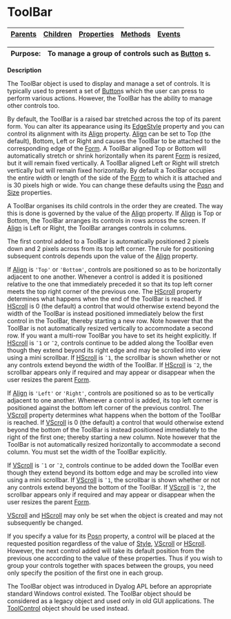 




<h1 class="heading"><span class="name">ToolBar</span></h1>

| [Parents](../ParentLists/ToolBar.htm) | [Children](../ChildLists/ToolBar.htm) | [Properties](../PropLists/ToolBar.htm) | [Methods](../MethodLists/ToolBar.htm) | [Events](../EventLists/ToolBar.htm) |
| --- | --- | --- | --- | ---  |


| Purpose: | To manage a group of controls such as [Button](Button.htm) s. |
| --- | ---  |


**Description**


The ToolBar object is used to display and manage a set of controls. It is
typically used to present a set of [Button](Button.htm)s
which the user can press to perform various actions. However, the ToolBar has
the ability to manage other controls too.



By default, the ToolBar is a raised bar stretched across the top of its
parent form. You can alter its appearance using its [EdgeStyle](./edgestyle.md) property and you can control its alignment with its [Align](./align.md) property. [Align](./align.md) can be set to Top (the
default), Bottom, Left or Right and causes the ToolBar to be attached to the
corresponding edge of the [Form](Form.htm). A ToolBar
aligned Top or Bottom will automatically stretch or shrink horizontally when its
parent [Form](Form.htm) is resized, but it will remain fixed
vertically. A ToolBar aligned Left or Right will stretch vertically but will
remain fixed horizontally. By default a ToolBar occupies the entire width or
length of the side of the [Form](Form.htm) to which it is
attached and is 30 pixels high or wide. You can change these defaults using the [Posn](./posn.md) and [Size](./size.md) properties.


A ToolBar organises its child controls in the order they are created. The way
this is done is governed by the value of the [Align](./align.md) property. If [Align](./align.md) is Top or Bottom, the
ToolBar arranges its controls in rows across the screen. If [Align](./align.md) is Left or Right, the ToolBar arranges controls in columns.


The first control added to a ToolBar is automatically positioned 2 pixels
down and 2 pixels across from its top left corner. The rule for positioning
subsequent controls depends upon the value of the [Align](./align.md) property.


If [Align](./align.md) is `'Top'` or `'Bottom'`, controls are positioned so as
to be horizontally adjacent to one another. Whenever a control is added it is
positioned relative to the one that immediately preceded it so that its top left
corner meets the top right corner of the previous one. The [HScroll](./hscroll.md) property determines what happens when the end of the ToolBar is reached. If [HScroll](./hscroll.md) is 0 (the default) a control that would otherwise extend beyond the width of the
ToolBar is instead positioned immediately below the first control in the
ToolBar, thereby starting a new row. Note however that the ToolBar is not
automatically resized vertically to accommodate a second row. If you want a
multi-row ToolBar you have to set its height explicitly. If [HScroll](./hscroll.md) is `¯1` or `¯2`,
controls continue to be added along the ToolBar even though they extend beyond
its right edge and may be scrolled into view using a mini scrollbar. If [HScroll](./hscroll.md) is `¯1`, the scrollbar is shown whether or
not any controls extend beyond the width of the ToolBar. If [HScroll](./hscroll.md) is `¯2`, the scrollbar appears only if
required and may appear or disappear when the user resizes the parent [Form](Form.htm).


If [Align](./align.md) is `'Left'` or `'Right'`, controls are positioned so as
to be vertically adjacent to one another. Whenever a control is added, its top
left corner is positioned against the bottom left corner of the previous
control. The [VScroll](./vscroll.md) property determines
what happens when the bottom of the ToolBar is reached. If [VScroll](./vscroll.md) is 0 (the default) a control that would otherwise extend beyond the bottom of
the ToolBar is instead positioned immediately to the right of the first one;
thereby starting a new column. Note however that the ToolBar is not
automatically resized horizontally to accommodate a second column. You must set
the width of the ToolBar explicitly.


If [VScroll](./vscroll.md) is `¯1` or `¯2`,
controls continue to be added down the ToolBar even though they extend beyond
its bottom edge and may be scrolled into view using a mini scrollbar. If [VScroll](./vscroll.md) is `¯1`, the scrollbar is shown whether or
not any controls extend beyond the bottom of the ToolBar. If [VScroll](./vscroll.md) is `¯2`, the scrollbar appears only if
required and may appear or disappear when the user resizes the parent [Form](Form.htm).


[VScroll](./vscroll.md) and [HScroll](./hscroll.md) may only be set when the object is created and may not subsequently be changed.


If you specify a value for its [Posn](./posn.md) property, a control will be placed at the requested position regardless of the
value of [Style](./style.md), [VScroll](./vscroll.md) or [HScroll](./hscroll.md). However, the next control added
will take its default position from the previous one according to the value of
these properties. Thus if you wish to group your controls together with spaces
between the groups, you need only specify the position of the first one in each
group.


The ToolBar object was introduced in Dyalog APL before an appropriate standard Windows control existed. The ToolBar object should be considered as a legacy object and used only in old GUI applications. The [ToolControl](ToolControl.htm) object should be used instead.


